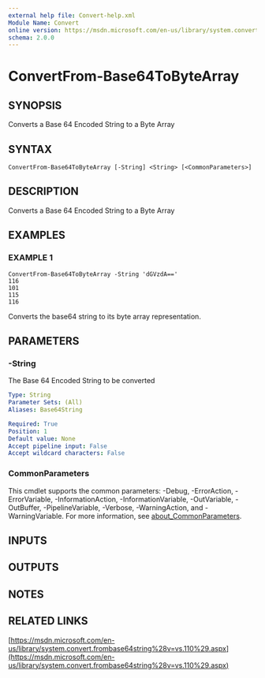 ```yaml
---
external help file: Convert-help.xml
Module Name: Convert
online version: https://msdn.microsoft.com/en-us/library/system.convert.frombase64string%28v=vs.110%29.aspx
schema: 2.0.0
---
```


# ConvertFrom-Base64ToByteArray

## SYNOPSIS
Converts a Base 64 Encoded String to a Byte Array

## SYNTAX

```
ConvertFrom-Base64ToByteArray [-String] <String> [<CommonParameters>]
```

## DESCRIPTION
Converts a Base 64 Encoded String to a Byte Array

## EXAMPLES

### EXAMPLE 1
```
ConvertFrom-Base64ToByteArray -String 'dGVzdA=='
116
101
115
116
```

Converts the base64 string to its byte array representation.

## PARAMETERS

### -String
The Base 64 Encoded String to be converted

```yaml
Type: String
Parameter Sets: (All)
Aliases: Base64String

Required: True
Position: 1
Default value: None
Accept pipeline input: False
Accept wildcard characters: False
```

### CommonParameters
This cmdlet supports the common parameters: -Debug, -ErrorAction, -ErrorVariable, -InformationAction, -InformationVariable, -OutVariable, -OutBuffer, -PipelineVariable, -Verbose, -WarningAction, and -WarningVariable. For more information, see [about_CommonParameters](http://go.microsoft.com/fwlink/?LinkID=113216).

## INPUTS

## OUTPUTS

## NOTES

## RELATED LINKS

[https://msdn.microsoft.com/en-us/library/system.convert.frombase64string%28v=vs.110%29.aspx](https://msdn.microsoft.com/en-us/library/system.convert.frombase64string%28v=vs.110%29.aspx)

